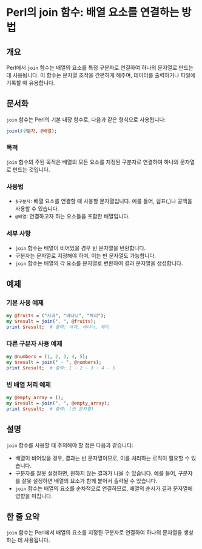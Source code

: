 <!--
Meta Description: # Perl의 join 함수: 배열 요소를 연결하는 방법 ## 개요 Perl에서 `join` 함수는 배열의 요소를 특정 구분자로 연결하여 하나의 문자열로 만드는 데 사용됩니다. 이 함수는 문자열 조작을 간편하게 해주며, 데이터를 출력하거나 파일에 기록할 때 유용합니다....
Meta Keywords: join, 요소를, 함수는, 배열의, result
-->

# Perl의 join 함수: 배열 요소를 연결하는 방법

## 개요
Perl에서 `join` 함수는 배열의 요소를 특정 구분자로 연결하여 하나의 문자열로 만드는 데 사용됩니다. 이 함수는 문자열 조작을 간편하게 해주며, 데이터를 출력하거나 파일에 기록할 때 유용합니다.

## 문서화
`join` 함수는 Perl의 기본 내장 함수로, 다음과 같은 형식으로 사용됩니다:

```perl
join($구분자, @배열);
```

### 목적
`join` 함수의 주된 목적은 배열의 모든 요소를 지정된 구분자로 연결하여 하나의 문자열로 만드는 것입니다.

### 사용법
- `$구분자`: 배열 요소를 연결할 때 사용할 문자열입니다. 예를 들어, 쉼표(,)나 공백을 사용할 수 있습니다.
- `@배열`: 연결하고자 하는 요소들을 포함한 배열입니다.

### 세부 사항
- `join` 함수는 배열이 비어있을 경우 빈 문자열을 반환합니다.
- 구분자는 문자열로 지정해야 하며, 이는 빈 문자열도 가능합니다.
- `join` 함수는 배열의 각 요소를 문자열로 변환하여 결과 문자열을 생성합니다.

## 예제
### 기본 사용 예제
```perl
my @fruits = ("사과", "바나나", "체리");
my $result = join(", ", @fruits);
print $result;  # 출력: 사과, 바나나, 체리
```

### 다른 구분자 사용 예제
```perl
my @numbers = (1, 2, 3, 4, 5);
my $result = join(" - ", @numbers);
print $result;  # 출력: 1 - 2 - 3 - 4 - 5
```

### 빈 배열 처리 예제
```perl
my @empty_array = ();
my $result = join(", ", @empty_array);
print $result;  # 출력: (빈 문자열)
```

## 설명
`join` 함수를 사용할 때 주의해야 할 점은 다음과 같습니다:
- 배열이 비어있을 경우, 결과는 빈 문자열이므로, 이를 처리하는 로직이 필요할 수 있습니다.
- 구분자를 잘못 설정하면, 원하지 않는 결과가 나올 수 있습니다. 예를 들어, 구분자를 잘못 설정하면 배열의 요소가 함께 붙어서 출력될 수 있습니다.
- `join` 함수는 배열의 요소를 순차적으로 연결하므로, 배열의 순서가 결과 문자열에 영향을 미칩니다.

## 한 줄 요약
`join` 함수는 Perl에서 배열의 요소를 지정된 구분자로 연결하여 하나의 문자열을 생성하는 데 사용됩니다.